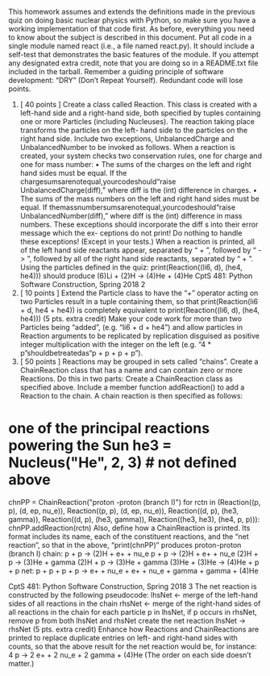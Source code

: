 This homework assumes and extends the definitions made in the previous quiz on doing basic nuclear physics with Python, so make sure you have a working implementation of that code first. As before, everything you need to know about the subject is described in this document.
Put all code in a single module named react (i.e., a file named react.py). It should include a self-test that demonstrates the basic features of the module.
If you attempt any designated extra credit, note that you are doing so in a README.txt file included in the tarball.
Remember a guiding principle of software development: “DRY” (Don’t Repeat Yourself). Redundant code will lose points.
1. [ 40 points ] Create a class called Reaction. This class is created with a left-hand side and a right-hand side, both specified by tuples containing one or more Particles (including Nucleuses). The reaction taking place transforms the particles on the left- hand side to the particles on the right hand side.
Include two exceptions, UnbalancedCharge and UnbalancedNumber to be invoked as follows. When a reaction is created, your system checks two conservation rules, one for charge and one for mass number:
• The sums of the charges on the left and right hand sides must be equal. If the chargesumsarenotequal,yourcodeshould“raise UnbalancedCharge(diff),” where diff is the (int) difference in charges.
• The sums of the mass numbers on the left and right hand sides must be equal. If themassnumbersumsarenotequal,yourcodeshould“raise UnbalancedNumber(diff),” where diff is the (int) difference in mass numbers.
These exceptions should incorporate the diff s into their error message which the ex- ceptions do not print! Do nothing to handle these exceptions! (Except in your tests.)
When a reaction is printed, all of the left hand side reactants appear, separated by “ + ”, followed by “ -> ”, followed by all of the right hand side reactants, separated by “ + ”.
Using the particles defined in the quiz:
     print(Reaction((li6, d), (he4, he4)))
should produce
     (6)Li + (2)H -> (4)He + (4)He
CptS 481: Python Software Construction, Spring 2018 2
2. [ 10 points ] Extend the Particle class to have the “+” operator acting on two Particles
result in a tuple containing them, so that
     print(Reaction(li6 + d, he4 + he4))
is completely equivalent to
     print(Reaction((li6, d), (he4, he4)))
(5 pts. extra credit) Make your code work for more than two Particles being “added”, (e.g. “li6 + d + he4”) and allow particles in Reaction arguments to be replicated by replication disguised as positive integer multiplication with the integer on the left (e.g. “4 * p”shouldbetreatedas“p + p + p + p”).
3. [ 50 points ] Reactions may be grouped in sets called “chains”. Create a ChainReaction class that has a name and can contain zero or more Reactions. Do this in two parts:
Create a ChainReaction class as specified above. Include a member function addReaction() to add a Reaction to the chain.
A chain reaction is then specified as follows:
# one of the principal reactions powering the Sun he3 = Nucleus("He", 2, 3) # not defined above
chnPP = ChainReaction("proton -proton (branch I)") for rctn in (Reaction((p, p), (d, ep, nu_e)),
Reaction((p, p), (d, ep, nu_e)), Reaction((d, p), (he3, gamma)), Reaction((d, p), (he3, gamma)), Reaction((he3, he3), (he4, p, p))):
chnPP.addReaction(rctn)
Also, define how a ChainReaction is printed. Its format includes its name, each of the constituent reactions, and the “net reaction”, so that in the above, “print(chnPP)” produces
     proton-proton (branch I) chain:
     p + p -> (2)H + e+ + nu_e
     p + p -> (2)H + e+ + nu_e
     (2)H + p -> (3)He + gamma
     (2)H + p -> (3)He + gamma
     (3)He + (3)He -> (4)He + p + p
     net:
     p + p + p + p -> e+ + nu_e + e+ + nu_e + gamma + gamma + (4)He

CptS 481: Python Software Construction, Spring 2018 3 The net reaction is constructed by the following pseudocode:
lhsNet ← merge of the left-hand sides of all reactions in the chain rhsNet ← merge of the right-hand sides of all reactions in the chain for each particle p in lhsNet,
if p occurs in rhsNet,
remove p from both lhsNet and rhsNet
create the net reaction lhsNet → rhsNet
(5 pts. extra credit) Enhance how Reactions and ChainReactions are printed to replace duplicate entries on left- and right-hand sides with counts, so that the above result for the net reaction would be, for instance:
     4 p -> 2 e+ + 2 nu_e + 2 gamma + (4)He
(The order on each side doesn’t matter.)
